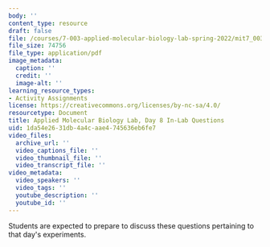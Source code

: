 ```yaml
---
body: ''
content_type: resource
draft: false
file: /courses/7-003-applied-molecular-biology-lab-spring-2022/mit7_003_s22_day08_ilq.pdf
file_size: 74756
file_type: application/pdf
image_metadata:
  caption: ''
  credit: ''
  image-alt: ''
learning_resource_types:
- Activity Assignments
license: https://creativecommons.org/licenses/by-nc-sa/4.0/
resourcetype: Document
title: Applied Molecular Biology Lab, Day 8 In-Lab Questions
uid: 1da54e26-31db-4a4c-aae4-745636eb6fe7
video_files:
  archive_url: ''
  video_captions_file: ''
  video_thumbnail_file: ''
  video_transcript_file: ''
video_metadata:
  video_speakers: ''
  video_tags: ''
  youtube_description: ''
  youtube_id: ''
---
```

Students are expected to prepare to discuss these questions pertaining to that day's experiments.